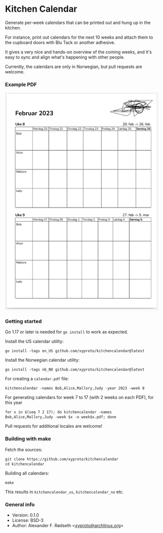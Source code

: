 # Kitchen Calendar

Generate per-week calendars that can be printed out and hung up in the kitchen.

For instance, print out calendars for the next 10 weeks and attach them to the cupboard doors with Blu Tack or another adhesive.

It gives a very nice and hands-on overview of the coming weeks, and it's easy to sync and align what's happening with other people.

Currently, the calendars are only in Norwegian, but pull requests are welcome.

### Example PDF

![kitchen calendar](img/kitchencalendar_februar_2023.png)

### Getting started

Go 1.17 or later is needed for `go install` to work as expected.

Install the US calendar utility:

    go install -tags en_US github.com/xyproto/kitchencalendar@latest

Install the Norwegian calendar utility:

    go install -tags nb_NO github.com/xyproto/kitchencalendar@latest

For creating a `calendar.pdf` file:

    kitchencalendar -names Bob,Alice,Mallory,Judy -year 2023 -week 8

For generating calendars for week 7 to 17 (with 2 weeks on each PDF), for this year

    for x in $(seq 7 2 17); do kitchencalendar -names Bob,Alice,Mallory,Judy -week $x -o week$x.pdf; done

Pull requests for additional locales are welcome!

### Building with make

Fetch the sources:

    git clone https://github.com/xyproto/kitchencalendar
    cd kitchencalendar

Building all calendars:

    make

This results in `kitchencalendar_us`, `kitchencalendar_no` etc.

### General info

* Version: 0.1.0
* License: BSD-3
* Author: Alexander F. Rødseth &lt;xyproto@archlinux.org&gt;
